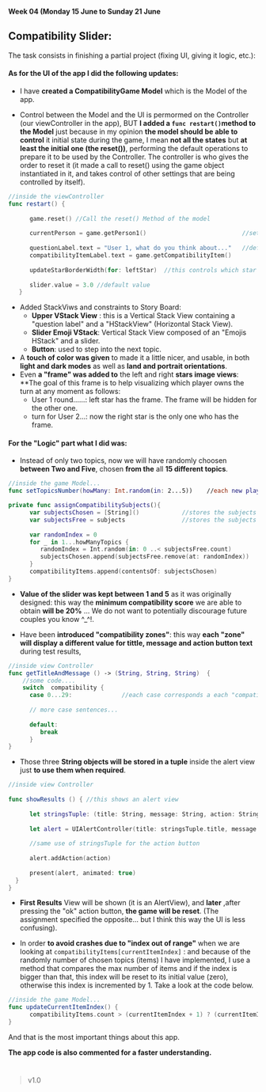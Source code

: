 **Week 04 (Monday 15 June to Sunday 21 June**  

## Compatibility Slider: 

The task consists in finishing a partial project (fixing UI, giving it logic, etc.):  

#### As for the **UI** of the app I did the following updates:
- I have **created a CompatibilityGame Model** which is the Model of the app.  

- Control between the Model and the UI is permormed on the Controller (our viewController in the app), BUT **I added a `func restart()`method to the Model** just because in my opinion **the model should be able to control** it initial state during the game, I mean **not all the states** but **at least the initial one (the reset())**, performing the default operations to prepare it to be used by the Controller. The controller is who gives the order to reset it (it made a call to reset() using the game object instantiated in it, and takes control of other settings that are being controlled by itself).
```Swift
//inside the viewController
func restart() {
      
      game.reset() //Call the reset() Method of the model
   
      currentPerson = game.getPerson1()                           //sets currentPerson to person1
      
      questionLabel.text = "User 1, what do you think about..."   //default message
      compatibilityItemLabel.text = game.getCompatibilityItem()
      
      updateStarBorderWidth(for: leftStar)  //this controls which star is taking the "frame" (left start means user 1)
      
      slider.value = 3.0 //default value
   }

```

- Added StackViws and constraints to Story Board:
  - **Upper VStack View** : this is a Vertical Stack View containing a "question label" and a "HStackView" (Horizontal Stack View).
  - **Slider Emoji VStack**: Vertical Stack View composed of an "Emojis HStack" and a slider.
  - **Button**: used to step into the next topic.
 - A **touch of color was given** to made it a little nicer, and usable, in both **light and dark modes** as well as **land and portrait orientations**.
 - Even **a "frame" was added to** the left and right **stars image views**: **The goal of this frame is to help visualizing which player owns the turn at any moment as follows:
   - User 1 round......: left star has the frame. The frame will be hidden for the other one.
   - turn for User 2...: now the right star is the only one who has the frame. 

#### For the **"Logic"** part what I did was:  
- Instead of only two topics, now we will have randomly choosen **between Two and Five**, chosen **from the** all **15 different topics**.
```Swift
//inside the game Model...
func setTopicsNumber(howMany: Int.random(in: 2...5))    //each new play we will have a random set of topics between 2 and 5

private func assignCompatibilitySubjects(){
      var subjectsChosen = [String]()            //stores the subjects already selected
      var subjectsFree = subjects                //stores the subjects we still have to choose 
      
      var randomIndex = 0
      for _ in 1...howManyTopics {
         randomIndex = Int.random(in: 0 ..< subjectsFree.count)
         subjectsChosen.append(subjectsFree.remove(at: randomIndex))   //with remove(at:) we assure we will not have repeated topics
      }
      compatibilityItems.append(contentsOf: subjectsChosen)
}
```
- **Value of the slider was kept between 1 and 5** as it was originally designed: this way the **minimum compatibility score** we are able to obtain **will be 20%** ... We do not want to potentially discourage future couples you know ^_^!.


- Have been **introduced "compatibility zones"**: this way **each "zone" will display a different value for tittle, message and action button text** during test results, 

```Swift
//inside view Controller
func getTitleAndMessage () -> (String, String, String)  {
    //some code....
    switch  compatibility { 
      case 0...29:              //each case corresponds a each "compatibility zone"
      
      // more case sentences...
      
      default:
         break
      }
}
```

- Those three  **String objects will be stored in a tuple** inside the alert view just **to use them when required**.
```Swift
//inside view Controller
  
func showResults () { //this shows an alert view
   
      let stringsTuple: (title: String, message: String, action: String) = getTitleAndMessage()
      
      let alert = UIAlertController(title: stringsTuple.title, message: stringsTuple.message, preferredStyle: .alert)
     
      //same use of stringsTuple for the action button
      
      alert.addAction(action)
      
      present(alert, animated: true)
  }
}

```
- **First Results** View will be shown (it is an AlertView), and **later** ,after pressing the "ok" action button, **the game will be reset**. 
(The assignment specified the opposite... but I think this way the UI is less confusing).


- In order **to avoid crashes due to "index out of range"** when we are looking at `compatibilityItems[currentItemIndex]` : and because of the randomly number of chosen topics (items) I have implemented, I use a method that compares the max number of items and if the index is bigger than that, this index will be reset to its initial value (zero), otherwise this index is incremented by 1. Take a look at the code below.
```Swift 
//inside the game Model...
func updateCurrentItemIndex() {
      compatibilityItems.count > (currentItemIndex + 1) ? (currentItemIndex += 1) : resetCurrentItemIndex()
}
```

And that is the most important things about this app. 

**The app code is also commented for a faster understanding.**  

#
#
#




>v1.0

  

